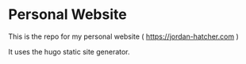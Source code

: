 # Personal Website

This is the repo for my personal website ( https://jordan-hatcher.com )

It uses the hugo static site generator.
